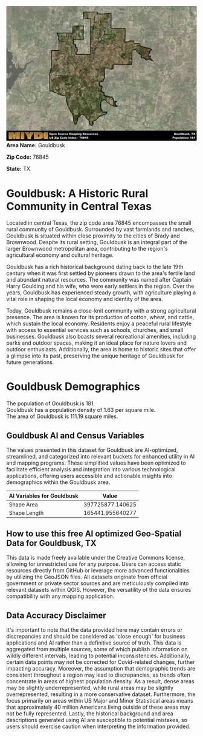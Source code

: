 ![Image Alt Text](../_images/76845.png)
**Area Name:** Gouldbusk

**Zip Code:** 76845

**State:** TX


# Gouldbusk: A Historic Rural Community in Central Texas

Located in central Texas, the zip code area 76845 encompasses the small rural community of Gouldbusk. Surrounded by vast farmlands and ranches, Gouldbusk is situated within close proximity to the cities of Brady and Brownwood. Despite its rural setting, Gouldbusk is an integral part of the larger Brownwood metropolitan area, contributing to the region's agricultural economy and cultural heritage.

Gouldbusk has a rich historical background dating back to the late 19th century when it was first settled by pioneers drawn to the area's fertile land and abundant natural resources. The community was named after Captain Harry Goulding and his wife, who were early settlers in the region. Over the years, Gouldbusk has experienced steady growth, with agriculture playing a vital role in shaping the local economy and identity of the area.

Today, Gouldbusk remains a close-knit community with a strong agricultural presence. The area is known for its production of cotton, wheat, and cattle, which sustain the local economy. Residents enjoy a peaceful rural lifestyle with access to essential services such as schools, churches, and small businesses. Gouldbusk also boasts several recreational amenities, including parks and outdoor spaces, making it an ideal place for nature lovers and outdoor enthusiasts. Additionally, the area is home to historic sites that offer a glimpse into its past, preserving the unique heritage of Gouldbusk for future generations.

# Gouldbusk Demographics

The population of Gouldbusk is 181.  
Gouldbusk has a population density of 1.63 per square mile.  
The area of Gouldbusk is 111.19 square miles.  

## Gouldbusk AI and Census Variables

The values presented in this dataset for Gouldbusk are AI-optimized, streamlined, and categorized into relevant buckets for enhanced utility in AI and mapping programs. These simplified values have been optimized to facilitate efficient analysis and integration into various technological applications, offering users accessible and actionable insights into demographics within the Gouldbusk area.

| AI Variables for Gouldbusk | Value |
|-------------|-------|
| Shape Area | 397725877.140625 |
| Shape Length | 165441.955640277 |

## How to use this free AI optimized Geo-Spatial Data for Gouldbusk, TX

This data is made freely available under the Creative Commons license, allowing for unrestricted use for any purpose. Users can access static resources directly from GitHub or leverage more advanced functionalities by utilizing the GeoJSON files. All datasets originate from official government or private sector sources and are meticulously compiled into relevant datasets within QGIS. However, the versatility of the data ensures compatibility with any mapping application.

## Data Accuracy Disclaimer
It's important to note that the data provided here may contain errors or discrepancies and should be considered as 'close enough' for business applications and AI rather than a definitive source of truth. This data is aggregated from multiple sources, some of which publish information on wildly different intervals, leading to potential inconsistencies. Additionally, certain data points may not be corrected for Covid-related changes, further impacting accuracy. Moreover, the assumption that demographic trends are consistent throughout a region may lead to discrepancies, as trends often concentrate in areas of highest population density. As a result, dense areas may be slightly underrepresented, while rural areas may be slightly overrepresented, resulting in a more conservative dataset. Furthermore, the focus primarily on areas within US Major and Minor Statistical areas means that approximately 40 million Americans living outside of these areas may not be fully represented. Lastly, the historical background and area descriptions generated using AI are susceptible to potential mistakes, so users should exercise caution when interpreting the information provided.
